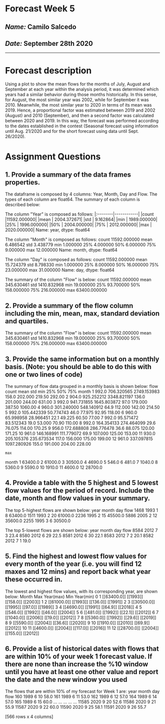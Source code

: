 # Forecast Week 5
## *Name:* Camilo Salcedo
## *Date:* September 28th 2020
___

# Forecast description

Using a plot to show the mean flows for the months of July, August and September at each year within the analysis period, it was determined which years had a similar behavior during those months historically. In this sense, for August, the most similar year was 2002, while for September it was 2010. Meanwhile, the most similar year to 2020 in terms of its mean was 2019. Hence, a proportional factor was estimated between 2019 and 2002 (August) and 2010 (September), and then a second factor was calculated between 2020 and 2019. In this way, the forecast was performed according to the dates established in the contest (Seasonal forecast using information until Aug. 21/2020 and for the short forecast using data until Sept. 26/2020).

# Assignment Questions
## 1. Provide a summary of the data frames properties.
The dataframe is composed by 4 columns: Year, Month, Day and Flow. The types of each column are float64. The summary of each column is described below:

The column "Year" is composed as follows:
|:--------|------------|
|count  |11592.000000|
|mean | 2004.372671|
|std  |    9.162864|
|min  | 1989.000000|
|25%  | 1996.000000|
|50%  | 2004.000000|
|75%  | 2012.000000|
|max  | 2020.000000|
Name: year, dtype: float64

 The column "Month" is composed as follows:
 count    11592.000000
mean         6.486542
std          3.438779
min          1.000000
25%          4.000000
50%          6.000000
75%          9.000000
max         12.000000
Name: month, dtype: float64

 The column "Day" is composed as follows:
 count    11592.000000
mean        15.724379
std          8.798330
min          1.000000
25%          8.000000
50%         16.000000
75%         23.000000
max         31.000000
Name: day, dtype: float64

 The summary of the column "Flow" is below:
count  11592.000000
mean     345.630461
std     1410.832968
min       19.000000
25%       93.700000
50%      158.000000
75%      216.000000
max    63400.000000

## 2. Provide a summary of the flow column including the min, mean, max, standard deviation and quartiles.

The summary of the column "Flow" is below:
count  11592.000000
mean     345.630461
std     1410.832968
min       19.000000
25%       93.700000
50%      158.000000
75%      216.000000
max    63400.000000

## 3.  Provide the same information but on a monthly basis. (Note: you should be able to do this with one or two lines of code)

The summary of flow data grouped in a monthly basis is shown below:         flow                                                            \
count        mean          std    min      25%     50%      75%
month
1      992.0  706.320565  2749.153983  158.0  202.000  219.50   292.00
2      904.0  925.252212  3348.821197  136.0  201.000  244.00   631.00
3      992.0  941.731855  1645.803872   97.0  179.000  387.50  1060.00
4      960.0  301.240000   548.140912   64.9  112.000  142.00   214.50
5      992.0  105.442339    50.774743   46.0   77.975   92.95   118.00
6      960.0   65.998958    28.966451   22.1   49.225   60.50    77.00
7      992.0   95.571472    83.512343   19.0   53.000   70.90   110.00
8      992.0  164.354133   274.464099   29.6   76.075  114.00   170.25
9      956.0  172.688808   286.776478   36.6   88.075  120.00   171.25
10     961.0  146.168991   111.779072   69.9  107.000  125.00   153.00
11     930.0  205.105376   235.673534  117.0  156.000  175.00   199.00
12     961.0  337.097815  1097.280926  155.0  191.000  204.00   228.00


    max
month
1      63400.0
2      61000.0
3      30500.0
4       4690.0
5        546.0
6        481.0
7       1040.0
8       5360.0
9       5590.0
10      1910.0
11      4600.0
12     28700.0


## 4. Provide a table with the 5 highest and 5 lowest flow values for the period of record. Include the date, month and flow values in your summary.

The top 5-highest flows are shown below:
      year  month  day     flow
1468  1993      1    8  63400.0
1511  1993      2   20  61000.0
2236  1995      2   15  45500.0
5886  2005      2   12  35600.0
2255  1995      3    6  30500.0

 The top 5-lowest flows are shown below:
      year  month  day  flow
8584  2012      7    3  23.4
8580  2012      6   29  22.5
8581  2012      6   30  22.1
8583  2012      7    2  20.1
8582  2012      7    1  19.0

## 5. Find the highest and lowest flow values for every month of the year (i.e. you will find 12 maxes and 12 mins) and report back what year these occurred in.

The lowest and highest flow values, with its corresponding year, are shown below:
  Month          Max Year(max)        Min Year(min)
0      1  [[63400.0]]  [[1993]]  [[158.0]]  [[2003]]
1      2  [[61000.0]]  [[1993]]  [[136.0]]  [[1991]]
2      3  [[30500.0]]  [[1995]]   [[97.0]]  [[1989]]
3      4   [[4690.0]]  [[1991]]   [[64.9]]  [[2018]]
4      5    [[546.0]]  [[1992]]   [[46.0]]  [[2004]]
5      6    [[481.0]]  [[1992]]   [[22.1]]  [[2012]]
6      7   [[1040.0]]  [[2006]]   [[19.0]]  [[2012]]
7      8   [[5360.0]]  [[1992]]   [[29.6]]  [[2019]]
8      9   [[5590.0]]  [[2004]]   [[36.6]]  [[2020]]
9     10   [[1910.0]]  [[2010]]   [[69.9]]  [[2012]]
10    11   [[4600.0]]  [[2004]]  [[117.0]]  [[2016]]
11    12  [[28700.0]]  [[2004]]  [[155.0]]  [[2012]]

## 6. Provide a list of historical dates with flows that are within 10% of your week 1 forecast value. If there are none than increase the %10 window until you have at least one other value and report the date and the new window you used

The flows that are within 10% of my forecast for Week 1 are:
      year  month  day  flow
160    1989      6   10  58.0
161    1989      6   11  53.0
162    1989      6   12  57.0
164    1989      6   14  57.0
165    1989      6   15  60.0
...     ...    ...  ...   ...
11585  2020      9   20  52.6
11586  2020      9   21  55.9
11587  2020      9   22  60.0
11590  2020      9   25  58.1
11591  2020      9   26  55.7

[566 rows x 4 columns]
